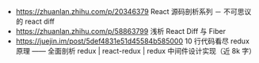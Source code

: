 - https://zhuanlan.zhihu.com/p/20346379 React 源码剖析系列 － 不可思议的 react diff
- https://zhuanlan.zhihu.com/p/58863799 浅析 React Diff 与 Fiber
- https://juejin.im/post/5def4831e51d45584b585000 10 行代码看尽 redux 原理 —— 全面剖析 redux | react-redux | redux 中间件设计实现（近 8k 字）
